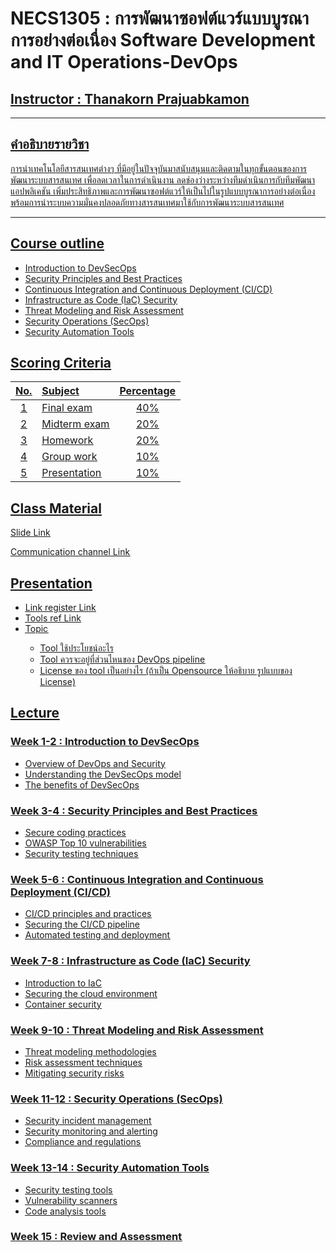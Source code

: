 # NECS1305 : การพัฒนาซอฟต์แวร์แบบบูรณาการอย่างต่อเนื่อง Software Development and IT Operations-DevOps

## <u> Instructor : Thanakorn Prajuabkamon<u>
___
## คำอธิบายรายวิชา
การนำเทคโนโลยีสารสนเทศต่างๆ ที่มีอยู่ในปัจจุบันมาสนับสนุนและติดตามในทุกขั้นตอนของการพัฒนาระบบสารสนเทศ เพื่อลดเวลาในการดำเนินงาน ลดช่องว่างระหว่างทีมดำเนินการกับทีมพัฒนาแอปพลิเคชัน เพิ่มประสิทธิภาพและการพัฒนาซอฟต์แวร์ให้เป็นไปในรูปแบบบูรณาการอย่างต่อเนื่อง พร้อมการนำระบบความมั่นคงปลอดภัยทางสารสนเทศมาใช้กับการพัฒนาระบบสารสนเทศ

___

## <u>Course outline<u>
-   Introduction to DevSecOps
-   Security Principles and Best Practices
-   Continuous Integration and Continuous Deployment (CI/CD)
-   Infrastructure as Code (IaC) Security
-   Threat Modeling and Risk Assessment
-   Security Operations (SecOps)
-   Security Automation Tools

## <u>Scoring Criteria<u>

| No.   |      Subject      |  Percentage |
|:----------:|:-------------|:------:|
| 1 |  Final exam   |   40%  |
| 2 |  Midterm exam |   20%  |
| 3 |  Homework |   20%  |
| 4 |  Group work   |   10%  |
| 5 |  Presentation |   10%  |

## <u>Class Material<u>
Slide [Link](https://drive.google.com/drive/folders/1y8sIRnEyANl8b0N7At7XYive93vtCcsK?usp=share_link)

Communication channel [Link](https://discord.gg/WjjJuyFf)

## <u>Presentation<u>
-   Link register [Link](https://docs.google.com/spreadsheets/d/1HzgVqBSQaW3XRNKtT431gZ_53hwLYYIYk0qEDF6yJKc/edit?usp=sharing)
-   Tools ref [Link](https://digital.ai/learn/devops-periodic-table/)
-   <u>Topic<u>
    -   Tool ใช้ประโยชน์อะไร
    -   Tool ควรจะอยู่ที่ส่วนไหนของ DevOps pipeline
    -   License ของ tool เป็นอย่างไร (ถ้าเป็น Opensource ให้อธิบาย รูปแบบของ License)


## <u>Lecture<u> ##

### Week 1-2 : Introduction to DevSecOps
-   Overview of DevOps and Security
-   Understanding the DevSecOps model
-   The benefits of DevSecOps

### Week 3-4 : Security Principles and Best Practices
-   Secure coding practices
-   OWASP Top 10 vulnerabilities
-   Security testing techniques

### Week 5-6 : Continuous Integration and Continuous Deployment (CI/CD)
-   CI/CD principles and practices
-   Securing the CI/CD pipeline
-   Automated testing and deployment

### Week 7-8 : Infrastructure as Code (IaC) Security
-   Introduction to IaC
-   Securing the cloud environment
-   Container security

### Week 9-10 : Threat Modeling and Risk Assessment
-   Threat modeling methodologies
-   Risk assessment techniques
-   Mitigating security risks

### Week 11-12 : Security Operations (SecOps)
-   Security incident management
-   Security monitoring and alerting
-   Compliance and regulations

### Week 13-14 : Security Automation Tools
-   Security testing tools
-   Vulnerability scanners
-   Code analysis tools

### Week 15 : Review and Assessment

